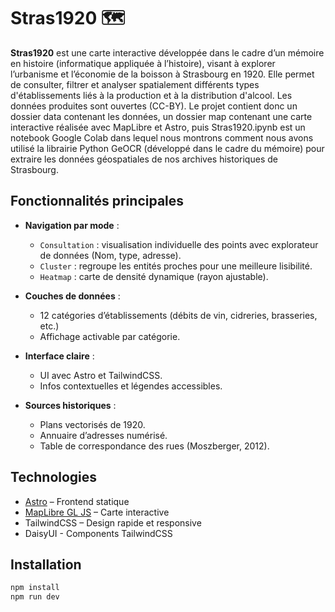 # Stras1920 🗺️

**Stras1920** est une carte interactive développée dans le cadre d’un mémoire en histoire (informatique appliquée à l’histoire), visant à explorer l’urbanisme et l’économie de la boisson à Strasbourg en 1920. Elle permet de consulter, filtrer et analyser spatialement différents types d'établissements liés à la production et à la distribution d'alcool. Les données produites sont ouvertes (CC-BY). Le projet contient donc un dossier data contenant les données, un dossier map contenant une carte interactive réalisée avec MapLibre et Astro, puis Stras1920.ipynb est un notebook Google Colab dans lequel nous montrons comment nous avons utilisé la librairie Python GeOCR (développé dans le cadre du mémoire) pour extraire les données géospatiales de nos archives historiques de Strasbourg.

##  Fonctionnalités principales

-  **Navigation par mode** :
    - `Consultation` : visualisation individuelle des points avec explorateur de données (Nom, type, adresse).
    - `Cluster` : regroupe les entités proches pour une meilleure lisibilité.
    - `Heatmap` : carte de densité dynamique (rayon ajustable).

-  **Couches de données** :
    - 12 catégories d’établissements (débits de vin, cidreries, brasseries, etc.)
    - Affichage activable par catégorie.

- **Interface claire** :
    - UI avec Astro et TailwindCSS.
    - Infos contextuelles et légendes accessibles.

- **Sources historiques** :
    - Plans vectorisés de 1920.
    - Annuaire d’adresses numérisé.
    - Table de correspondance des rues (Moszberger, 2012).

##  Technologies

- [Astro](https://astro.build/) – Frontend statique
- [MapLibre GL JS](https://maplibre.org/) – Carte interactive
- TailwindCSS – Design rapide et responsive 
- DaisyUI - Components TailwindCSS

##  Installation

```bash
npm install
npm run dev
